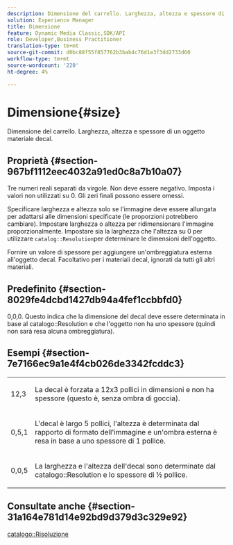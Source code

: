 ```yaml
---
description: Dimensione del carrello. Larghezza, altezza e spessore di un oggetto materiale decal.
solution: Experience Manager
title: Dimensione
feature: Dynamic Media Classic,SDK/API
role: Developer,Business Practitioner
translation-type: tm+mt
source-git-commit: d0bc88f55f857762b3bab4c76d1e3f3dd2733d60
workflow-type: tm+mt
source-wordcount: '220'
ht-degree: 4%

---
```



# Dimensione{#size}

Dimensione del carrello. Larghezza, altezza e spessore di un oggetto materiale decal.

## Proprietà {#section-967bf1112eec4032a91ed0c8a7b10a07}

Tre numeri reali separati da virgole. Non deve essere negativo. Imposta i valori non utilizzati su 0. Gli zeri finali possono essere omessi.

Specificare larghezza e altezza solo se l&#39;immagine deve essere allungata per adattarsi alle dimensioni specificate (le proporzioni potrebbero cambiare). Impostare larghezza o altezza per ridimensionare l&#39;immagine proporzionalmente. Impostare sia la larghezza che l&#39;altezza su 0 per utilizzare `catalog::Resolution`per determinare le dimensioni dell&#39;oggetto.

Fornire un valore di spessore per aggiungere un&#39;ombreggiatura esterna all&#39;oggetto decal. Facoltativo per i materiali decal, ignorati da tutti gli altri materiali.

## Predefinito {#section-8029fe4dcbd1427db94a4fef1ccbbfd0}

0,0,0. Questo indica che la dimensione del decal deve essere determinata in base al catalogo::Resolution e che l&#39;oggetto non ha uno spessore (quindi non sarà resa alcuna ombreggiatura).

## Esempi {#section-7e7166ec9a1e4f4cb026de3342fcddc3}

<table id="simpletable_E3503BD975F342C58DDB4C2B56BF0CEE"> 
 <tr class="strow"> 
  <td class="stentry"> <p>12,3 </p></td> 
  <td class="stentry"> <p>La decal è forzata a 12x3 pollici in dimensioni e non ha spessore (questo è, senza ombra di goccia). </p></td> 
 </tr> 
 <tr class="strow"> 
  <td class="stentry"> <p>0,5,1 </p></td> 
  <td class="stentry"> <p>L'decal è largo 5 pollici, l'altezza è determinata dal rapporto di formato dell'immagine e un'ombra esterna è resa in base a uno spessore di 1 pollice. </p></td> 
 </tr> 
 <tr class="strow"> 
  <td class="stentry"> <p>0,0,5 </p></td> 
  <td class="stentry"> <p>La larghezza e l'altezza dell'decal sono determinate dal catalogo::Resolution e lo spessore di ½ pollice. </p></td> 
 </tr> 
</table>

## Consultate anche {#section-31a164e781d14e92bd9d379d3c329e92}

[catalogo::Risoluzione](../../../../../ir-api/material-cat/image-rendering-api-ref/c-ir-material-catalog/c-ir-attributes-reference/r-ir-resolution.md#reference-09fe14e6bfbf4db6b7f4369fffecc806)
